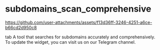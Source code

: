 # subdomains_scan_comprehensive


https://github.com/user-attachments/assets/f13d36ff-3246-4251-a6ce-b66cd2d950c8


tab A tool that searches for subdomains accurately and comprehensively. To update the widget, you can visit us on our Telegram channel.

